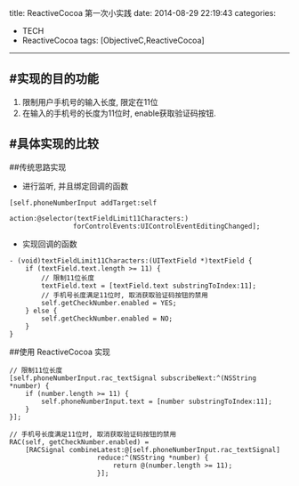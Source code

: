 title: ReactiveCocoa 第一次小实践
date: 2014-08-29 22:19:43
categories: 
- TECH
- ReactiveCocoa
tags: [ObjectiveC,ReactiveCocoa]
---
#实现的目的功能
------
1. 限制用户手机号的输入长度, 限定在11位
2. 在输入的手机号的长度为11位时, enable获取验证码按钮.

#具体实现的比较
------
##传统思路实现
- 进行监听, 并且绑定回调的函数 
```
[self.phoneNumberInput addTarget:self
                          action:@selector(textFieldLimit11Characters:)
                forControlEvents:UIControlEventEditingChanged];
```
- 实现回调的函数
```
- (void)textFieldLimit11Characters:(UITextField *)textField {
    if (textField.text.length >= 11) {
        // 限制11位长度
        textField.text = [textField.text substringToIndex:11];
        // 手机号长度满足11位时, 取消获取验证码按钮的禁用
        self.getCheckNumber.enabled = YES;
    } else {
        self.getCheckNumber.enabled = NO;
    }
}
```

##使用 ReactiveCocoa 实现
```objc
// 限制11位长度
[self.phoneNumberInput.rac_textSignal subscribeNext:^(NSString *number) {
    if (number.length >= 11) {
        self.phoneNumberInput.text = [number substringToIndex:11];
    }
}];

// 手机号长度满足11位时, 取消获取验证码按钮的禁用
RAC(self, getCheckNumber.enabled) =
    [RACSignal combineLatest:@[self.phoneNumberInput.rac_textSignal]
                      reduce:^(NSString *number) {
                          return @(number.length >= 11);
                      }];
```


  [1]: http://segmentfault.com/img/bVcShM
  [2]: http://segmentfault.com/img/bVcShN
